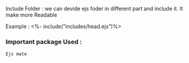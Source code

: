 Include Folder :
    we can devide ejs foder in different part and include it. It make more Readable

Example :
    <%- include("includes/head.ejs")%>



### Important package Used :
`Ejs mate`